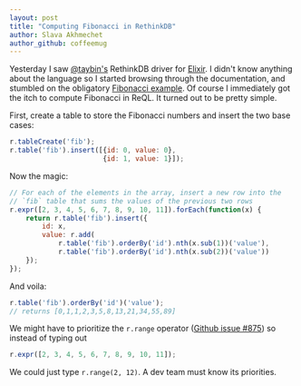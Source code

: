 ```yaml
---
layout: post
title: "Computing Fibonacci in RethinkDB"
author: Slava Akhmechet
author_github: coffeemug
---
```


Yesterday I saw [@taybin's][1] RethinkDB driver for [Elixir][]. I didn't know
anything about the language so I started browsing through the documentation,
and stumbled on the obligatory [Fibonacci example][fib]. Of course I
immediately got the itch to compute Fibonacci in ReQL. It turned out to be
pretty simple.

[1]: https://github.com/taybin/lexthink
[Elixir]: http://elixir-lang.org/
[fib]: https://gist.github.com/kyanny/2026028

First, create a table to store the Fibonacci numbers and insert the two base
cases:

```javascript
r.tableCreate('fib');
r.table('fib').insert([{id: 0, value: 0},
                       {id: 1, value: 1}]);
```
<!--more-->

Now the magic:

```javascript
// For each of the elements in the array, insert a new row into the
// `fib` table that sums the values of the previous two rows
r.expr([2, 3, 4, 5, 6, 7, 8, 9, 10, 11]).forEach(function(x) {
    return r.table('fib').insert({
        id: x,
        value: r.add(
            r.table('fib').orderBy('id').nth(x.sub(1))('value'),
            r.table('fib').orderBy('id').nth(x.sub(2))('value'))
	});
});
```

And voila:

```javascript
r.table('fib').orderBy('id')('value');
// returns [0,1,1,2,3,5,8,13,21,34,55,89]
```

We might have to prioritize the `r.range` operator ([Github issue #875][2]) so
instead of typing out

[2]: https://github.com/rethinkdb/rethinkdb/issues/875

```javascript
r.expr([2, 3, 4, 5, 6, 7, 8, 9, 10, 11]);
```

We could just type `r.range(2, 12)`. A dev team must know its priorities.
